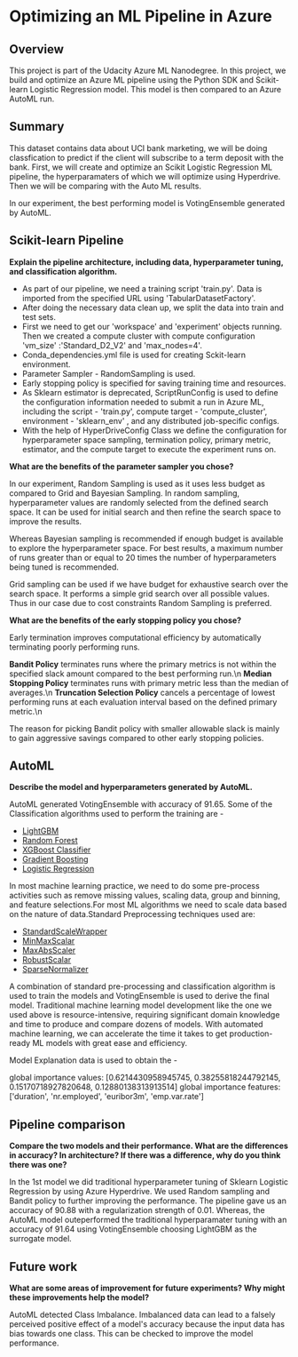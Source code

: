 # Optimizing an ML Pipeline in Azure

## Overview

This project is part of the Udacity Azure ML Nanodegree.
In this project, we build and optimize an Azure ML pipeline using the Python SDK and Scikit-learn Logistic Regression model.
This model is then compared to an Azure AutoML run.

## Summary

This dataset contains data about UCI bank marketing, we will be doing classfication to predict if the client will subscribe to a term deposit with the bank. First, we will create and optimize an Scikit Logistic Regression ML pipeline, the hyperparamaters of which we will optimize using Hyperdrive. Then we will be comparing with the Auto ML results. 

In our experiment, the best performing model is VotingEnsemble generated by AutoML.

## Scikit-learn Pipeline
**Explain the pipeline architecture, including data, hyperparameter tuning, and classification algorithm.**

- As part of our pipeline, we need a training script 'train.py'. Data is imported from the specified URL using 'TabularDatasetFactory'.
- After doing the necessary data clean up, we split the data into train and test sets. 
- First we need to get our 'workspace'  and 'experiment' objects running. Then we created a compute cluster with compute configuration 'vm_size' :'Standard_D2_V2' and   'max_nodes=4'.
- Conda_dependencies.yml file is used for creating Sckit-learn environment.
- Parameter Sampler - RandomSampling is used.
- Early stopping policy is specified for saving training time and resources.
- As Sklearn estimator is deprecated, ScriptRunConfig is used to define the configuration information needed to submit a run in Azure ML, including the script - 'train.py', compute target - 'compute_cluster', environment - 'sklearn_env' , and any distributed job-specific configs.
- With the help of HyperDriveConfig Class we define the configuration for hyperparameter space sampling, termination policy, primary metric, estimator, and the compute  target to execute the experiment runs on. 

**What are the benefits of the parameter sampler you chose?**

In our experiment, Random Sampling is used as it uses less budget as compared to Grid and Bayesian Sampling. In random sampling, hyperparameter values are randomly selected from the defined search space. It can be used for initial search and then refine the search space to improve the results.

Whereas Bayesian sampling is recommended if enough budget is available to explore the hyperparameter space. For best results, a maximum number of runs greater than or equal to 20 times the number of hyperparameters being tuned is recommended.

Grid sampling can be used if we have budget for exhaustive search  over the search space. It performs a simple grid search over all possible values. Thus in our case due to cost constraints Random Sampling is preferred.

**What are the benefits of the early stopping policy you chose?**

Early termination improves computational efficiency by automatically terminating poorly performing runs.

**Bandit Policy** terminates runs where the primary metrics is not within the specified slack amount compared to the best performing run.\n
**Median Stopping Policy** terminates runs with primary metric less than the median of averages.\n
**Truncation Selection Policy** cancels a percentage of lowest performing runs at each evaluation interval based on the defined primary metric.\n

The reason for picking Bandit policy with smaller allowable slack is mainly to gain aggressive savings compared to other early stopping policies.

## AutoML
**Describe the model and hyperparameters generated by AutoML.**

AutoML generated VotingEnsemble with accuracy of 91.65. Some of the Classification algorithms used to perform the training are - 

- [LightGBM](https://lightgbm.readthedocs.io/en/latest/index.html)
- [Random Forest](https://scikit-learn.org/stable/modules/generated/sklearn.ensemble.RandomForestClassifier.html)
- [XGBoost Classifier](https://xgboost.readthedocs.io/en/latest/)
- [Gradient Boosting](https://scikit-learn.org/stable/modules/generated/sklearn.ensemble.GradientBoostingClassifier.html)
- [Logistic Regression](https://scikit-learn.org/stable/modules/generated/sklearn.linear_model.LogisticRegression.html)

In most machine learning practice, we need to do some pre-process activities such as remove missing values, scaling data, group and binning, and feature selections.For most ML algorithms we need to scale data based on the nature of data.Standard Preprocessing techniques used are: 

- [StandardScaleWrapper](https://scikit-learn.org/stable/modules/generated/sklearn.preprocessing.StandardScaler.html)
- [MinMaxScalar](https://scikit-learn.org/stable/modules/generated/sklearn.preprocessing.MinMaxScaler.html)
- [MaxAbsScaler](https://scikit-learn.org/stable/modules/generated/sklearn.preprocessing.MaxAbsScaler.html)
- [RobustScalar](https://scikit-learn.org/stable/modules/generated/sklearn.preprocessing.RobustScaler.html)
- [SparseNormalizer](https://scikit-learn.org/stable/modules/generated/sklearn.preprocessing.Normalizer.html)

A combination of standard pre-processing and classification algorithm is used to train the models and VotingEnsemble is used to derive the final model.
Traditional machine learning model development like the one we used above is resource-intensive, requiring significant domain knowledge and time to produce and compare dozens of models. With automated machine learning, we can accelerate the time it takes to get production-ready ML models with great ease and efficiency. 

Model Explanation data is used to obtain the -

global importance values: [0.6214430958945745, 0.38255818244792145, 0.15170718927820648, 0.12880138313913514]
global importance features: ['duration', 'nr.employed', 'euribor3m', 'emp.var.rate']

## Pipeline comparison
**Compare the two models and their performance. What are the differences in accuracy? In architecture? If there was a difference, why do you think there was one?**

In the 1st model we did traditional hyperparameter tuning of Sklearn Logistic Regression by using Azure Hyperdrive. We used Random sampling and Bandit policy to further improving the performance. The pipeline gave us an accuracy of 90.88 with a regularization strength of 0.01. Whereas, the AutoML model outeperformed the traditional hyperparamater tuning with an accuracy of 91.64 using VotingEnsemble choosing LightGBM as the surrogate model.

## Future work
**What are some areas of improvement for future experiments? Why might these improvements help the model?**

AutoML detected Class Imbalance. Imbalanced data can lead to a falsely perceived positive effect of a model's accuracy because the input data has bias towards one class.
This can be checked to improve the model performance.
